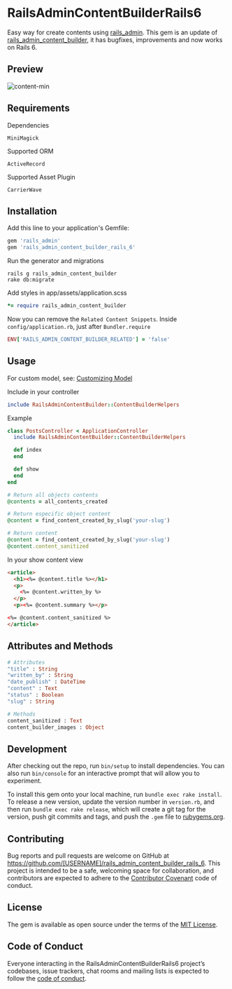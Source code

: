# RailsAdminContentBuilderRails6

Easy way for create contents using [rails_admin](https://github.com/sferik/rails_admin).
This gem is an update of [rails_admin_content_builder](https://github.com/luizpicolo/rails_admin_content_builder), it has bugfixes, improvements and now works on Rails 6.


## Preview

![content-min](https://cloud.githubusercontent.com/assets/2979365/20011834/b0c61e4a-a28b-11e6-955c-cc487f43a880.jpg)

## Requirements

Dependencies

    MiniMagick

Supported ORM

    ActiveRecord

Supported Asset Plugin

    CarrierWave

## Installation
Add this line to your application's Gemfile:

```ruby
gem 'rails_admin'
gem 'rails_admin_content_builder_rails_6'
```

Run the generator and migrations

    rails g rails_admin_content_builder
    rake db:migrate

Add styles in app/assets/application.scss

```ruby
*= require rails_admin_content_builder
```

Now you can remove the `Related Content Snippets`. Inside `config/application.rb`, just after `Bundler.require`

```ruby
ENV['RAILS_ADMIN_CONTENT_BUILDER_RELATED'] = 'false'
```

## Usage

For custom model, see: [Customizing Model](https://github.com/luizpicolo/rails_admin_content_builder/wiki/Customizing-model)

Include in your controller

```ruby
include RailsAdminContentBuilder::ContentBuilderHelpers
```

Example

```ruby
class PostsController < ApplicationController
  include RailsAdminContentBuilder::ContentBuilderHelpers

  def index
  end

  def show
  end
end
```

```ruby
# Return all objects contents
@contents = all_contents_created

# Return especific object content
@content = find_content_created_by_slug('your-slug')

# Return content
@content = find_content_created_by_slug('your-slug')
@content.content_sanitized
```

In your show content view

```html
<article>
  <h1><%= @content.title %></h1>
  <p>
    <%= @content.written_by %>
  </p>
  <p><%= @content.summary %></p>

<%= @content.content_sanitized %>
</article>
```

## Attributes and Methods

```ruby
# Attributes
"title" : String    
"written_by" : String    
"date_publish" : DateTime    
"content" : Text    
"status" : Boolean           
"slug" : String    

# Methods
content_sanitized : Text
content_builder_images : Object
```

## Development

After checking out the repo, run `bin/setup` to install dependencies. You can also run `bin/console` for an interactive prompt that will allow you to experiment.

To install this gem onto your local machine, run `bundle exec rake install`. To release a new version, update the version number in `version.rb`, and then run `bundle exec rake release`, which will create a git tag for the version, push git commits and tags, and push the `.gem` file to [rubygems.org](https://rubygems.org).

## Contributing

Bug reports and pull requests are welcome on GitHub at https://github.com/[USERNAME]/rails_admin_content_builder_rails_6. This project is intended to be a safe, welcoming space for collaboration, and contributors are expected to adhere to the [Contributor Covenant](http://contributor-covenant.org) code of conduct.

## License

The gem is available as open source under the terms of the [MIT License](https://opensource.org/licenses/MIT).

## Code of Conduct

Everyone interacting in the RailsAdminContentBuilderRails6 project’s codebases, issue trackers, chat rooms and mailing lists is expected to follow the [code of conduct](https://github.com/[USERNAME]/rails_admin_content_builder_rails_6/blob/master/CODE_OF_CONDUCT.md).
